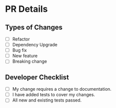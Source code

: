 # PR Details
<!-- Provide a brief summary of your changes. -->

## Types of Changes
<!-- Put an `x` in all boxes that apply. -->
- [ ] Refactor
- [ ] Dependency Upgrade
- [ ] Bug fix
- [ ] New feature
- [ ] Breaking change
## Developer Checklist
<!-- Put an `x` in all boxes that apply. -->
- [ ] My change requires a change to documentation.
- [ ] I have added tests to cover my changes.
- [ ] All new and existing tests passed.
